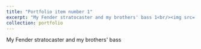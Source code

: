 ```yaml
---
title: "Portfolio item number 1"
excerpt: "My Fender stratocaster and my brothers' bass 1<br/><img src='/images/bass&guitar.jpg'>"
collection: portfolio
---
```


My Fender stratocaster and my brothers' bass
